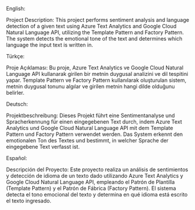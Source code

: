 

English:

Project Description:
This project performs sentiment analysis and language detection of a given text using Azure Text Analytics and Google Cloud Natural Language API, utilizing the Template Pattern and Factory Pattern. The system detects the emotional tone of the text and determines which language the input text is written in.

Türkçe:

Proje Açıklaması:
Bu proje, Azure Text Analytics ve Google Cloud Natural Language API kullanarak girilen bir metnin duygusal analizini ve dil tespitini yapar. Template Pattern ve Factory Pattern kullanılarak oluşturulan sistem, metnin duygusal tonunu algılar ve girilen metnin hangi dilde olduğunu belirler.

Deutsch:

Projektbeschreibung:
Dieses Projekt führt eine Sentimentanalyse und Spracherkennung für einen eingegebenen Text durch, indem Azure Text Analytics und Google Cloud Natural Language API mit dem Template Pattern und Factory Pattern verwendet werden. Das System erkennt den emotionalen Ton des Textes und bestimmt, in welcher Sprache der eingegebene Text verfasst ist.

Español:

Descripción del Proyecto:
Este proyecto realiza un análisis de sentimientos y detección de idioma de un texto dado utilizando Azure Text Analytics y Google Cloud Natural Language API, empleando el Patrón de Plantilla (Template Pattern) y el Patrón de Fábrica (Factory Pattern). El sistema detecta el tono emocional del texto y determina en qué idioma está escrito el texto ingresado.
